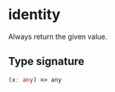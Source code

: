 # identity

Always return the given value.

## Type signature

<!-- prettier-ignore-start -->
```typescript
(x: any) => any
```
<!-- prettier-ignore-end -->
